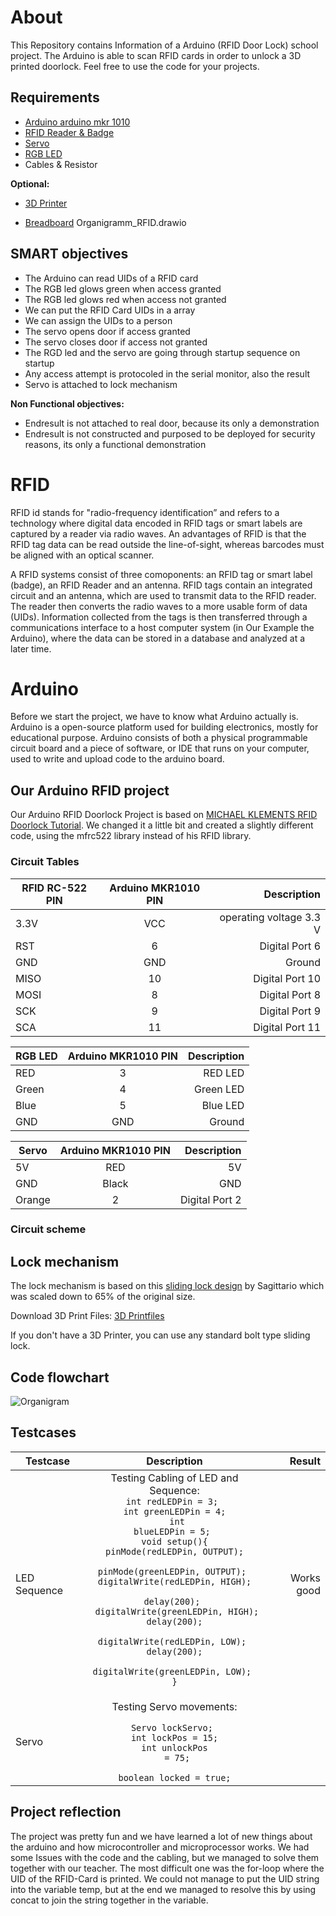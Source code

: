 # About
This Repository contains Information of a Arduino (RFID Door Lock) school project. 
The Arduino is able to scan RFID cards in order to unlock a 3D printed doorlock. 
Feel free to use the code for your projects. 

## Requirements
- [Arduino arduino mkr 1010](https://www.amazon.com/-/de/dp/B07FYFF5YZ/ref=sr_1_1?keywords=arduino+mkr+wifi+1010&qid=1656406329&sprefix=arduino+mkr%2Caps%2C153&sr=8-1)
- [RFID Reader & Badge](https://www.amazon.com/-/de/dp/B01CSTW0IA/ref=sr_1_2?__mk_de_DE=%C3%85M%C3%85%C5%BD%C3%95%C3%91&crid=1YQEUCWFZ2IZD&keywords=arduino+rfid&qid=1656406347&sprefix=arduino+rfi%2Caps%2C146&sr=8-2)
- [Servo](https://www.amazon.com/gp/product/B07MLR1498/ref=as_li_tl?ie=UTF8&camp=1789&creative=9325&creativeASIN=B07MLR1498&linkCode=as2&tag=mklements-20&linkId=63a97680f3787d087be345410cd59158)
- [RGB LED](https://www.amazon.com/-/de/dp/B077XGF3YR/ref=sr_1_1?__mk_de_DE=%C3%85M%C3%85%C5%BD%C3%95%C3%91&crid=2CYUPMETPM8GS&keywords=RGB%2Bled%2Barduino&qid=1656406421&sprefix=rgb%2Bled%2Barduino%2Caps%2C131&sr=8-1&th=1)
- Cables & Resistor

<b>Optional:</b>

- [3D Printer](https://www.amazon.com/-/de/dp/B094F65V3F/ref=sr_1_4?__mk_de_DE=%C3%85M%C3%85%C5%BD%C3%95%C3%91&crid=7Z6BSY639093&keywords=3d+printers+ender+3&qid=1656406451&sprefix=3d+printers+ender+%2Caps%2C196&sr=8-4)

- [Breadboard](https://www.amazon.com/-/de/dp/B073X7GZ1P/ref=sr_1_1?crid=2CL3V57MRGASD&keywords=arduino+breadboard&qid=1656406466&sprefix=arduino+bre%2Caps%2C157&sr=8-1) 
Organigramm_RFID.drawio

## SMART objectives 
- The Arduino can read UIDs of a RFID card
- The RGB led glows green when access granted
- The RGB led glows red when access not granted
- We can put the RFID Card UIDs in a array
- We can assign the UIDs to a person
- The servo opens door if access granted
- The servo closes door if access not granted
- The RGD led and the servo are going through startup sequence on startup
- Any access attempt is protocoled in the serial monitor, also the result
- Servo is attached to lock mechanism

<b> Non Functional objectives: </b>
- Endresult is not attached to real door, because its only a demonstration
- Endresult is not constructed and purposed to be deployed for security reasons, its only a functional demonstration


# RFID
RFID id stands for "radio-frequency identification” and refers to a technology where digital data encoded in RFID tags or smart labels are captured by a reader via radio waves. An advantages of RFID is that the RFID tag data can be read outside the line-of-sight, whereas barcodes must be aligned with an optical scanner. 

A RFID systems consist of three comoponents: an RFID tag or smart label (badge), an RFID Reader and an antenna.  RFID tags contain an integrated circuit and an antenna, which are used to transmit data to the RFID reader. The reader then converts the radio waves to a more usable form of data (UIDs). Information collected from the tags is then transferred through a communications interface to a host computer system (in Our Example the Arduino), where the data can be stored in a database and analyzed at a later time.

# Arduino 
Before we start the project, we have to know what Arduino actually is. 
Arduino is a open-source platform used for building electronics, mostly for educational purpose. Arduino consists of both a physical programmable circuit board and a piece of software, or IDE that runs on your computer, used to write and upload code to the arduino board. 

## Our Arduino RFID project 
Our Arduino RFID Doorlock Project is based on [MICHAEL KLEMENTS RFID Doorlock Tutorial](https://www.the-diy-life.com/arduino-based-rfid-door-lock-make-your-own/). We changed it a little bit and created a slightly different code, using the mfrc522 library instead of his RFID library. 

### Circuit Tables


| RFID RC-522  PIN |  Arduino MKR1010 PIN |  Description |
| ------------- |:-------------:| -----:|
| 3.3V         | VCC            | operating voltage 3.3 V| 
| RST           | 6             |   Digital Port 6       |
| GND           | GND           |    Ground              |
| MISO          | 10            |    Digital Port 10     |
| MOSI          | 8             |    Digital Port 8      |
| SCK           | 9             |    Digital Port 9      |
| SCA           | 11            |    Digital Port 11     |

| RGB LED       |  Arduino MKR1010 PIN |  Description |
| ------------- |:-------------:| -----:|
| RED           | 3             |   RED LED              | 
| Green         | 4             |   Green LED            |
| Blue          | 5             |   Blue LED             |
| GND           | GND           |   Ground               | 

| Servo         |  Arduino MKR1010 PIN |  Description |
| ------------- |:-------------:| -----:|
| 5V | RED      | 5V            | operating voltage 5 V| 
| GND| Black    | GND           |   Ground             |
| Orange        | 2             | Digital Port 2       |  

### Circuit scheme


## Lock mechanism
The lock mechanism is based on this [sliding lock design](https://www.thingiverse.com/thing:1596180) by Sagittario which was scaled down to 65% of the original size.

Download 3D Print Files: [3D Printfiles](/printfiles/3D-Print-Files.zip)

If you don't have a 3D Printer, you can use any standard bolt type sliding lock. 

## Code flowchart

![Organigram](/image/Organigramm_RFID.png "Organigram")

## Testcases 
| Testcase      | Description   |   Result             |
| ------------- |:-------------:| --------------------:|
| LED Sequence  | Testing Cabling of LED and Sequence: <br> <code>int redLEDPin = 3; <br> int greenLEDPin = 4; <br> int blueLEDPin = 5; <br>  void setup(){ <br> pinMode(redLEDPin, OUTPUT); <br> pinMode(greenLEDPin, OUTPUT); <br> digitalWrite(redLEDPin, HIGH);  <br> delay(200);  <br> digitalWrite(greenLEDPin, HIGH);  <br> delay(200);  <br> digitalWrite(redLEDPin, LOW);  <br> delay(200);  <br> digitalWrite(greenLEDPin, LOW); <br> } <br> </code > | Works good
| Servo | Testing Servo movements: <br> <code> Servo lockServo; <br> int lockPos = 15; <br> int unlockPos <br> = 75; <br> boolean locked = true; </code>

## Project reflection
The project was pretty fun and we have learned a lot of new things about the arduino and how microcontroller and microprocessor works. 
We had some Issues with the code and the cabling, but we managed to solve them together with our teacher. The most difficult one was the for-loop where the UID of the RFID-Card is printed. We could not manage to put the UID string into the variable temp, but at the end we managed to resolve this by using concat to join the string together in the variable. 
